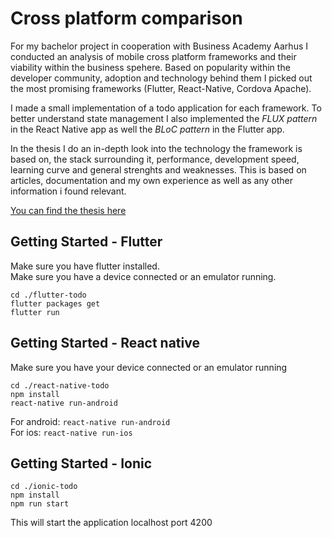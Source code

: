 # Cross platform comparison
For my bachelor project in cooperation with Business Academy Aarhus I conducted an analysis of mobile cross platform frameworks and their viability within the business spehere. Based on popularity within the developer community, adoption and technology behind them I picked out the most promising frameworks (Flutter, React-Native, Cordova Apache). 


I made a small implementation of a todo application for each framework. To better understand state management I also implemented the *FLUX pattern* in the React Native app as well the *BLoC pattern* in the Flutter app.


In the thesis I do an in-depth look into the technology the framework is based on, the stack surrounding it, performance, development speed, learning curve and general strenghts and weaknesses. This is based on articles, documentation and my own experience as well as any other information i found relevant.


[You can find the thesis here](./mobile-cross-platform-framework-analysis.pdf)
 
## Getting Started - Flutter 
Make sure you have flutter installed.<br/>
Make sure you have a device connected or an emulator running.

```
cd ./flutter-todo
flutter packages get
flutter run
```


## Getting Started - React native
Make sure you have your device connected or an emulator running
```
cd ./react-native-todo
npm install 
react-native run-android
```
For android: ```react-native run-android``` <br/>
For ios:   ```react-native run-ios```

 ## Getting Started - Ionic
```
cd ./ionic-todo
npm install
npm run start
```
This will start the application localhost port 4200
